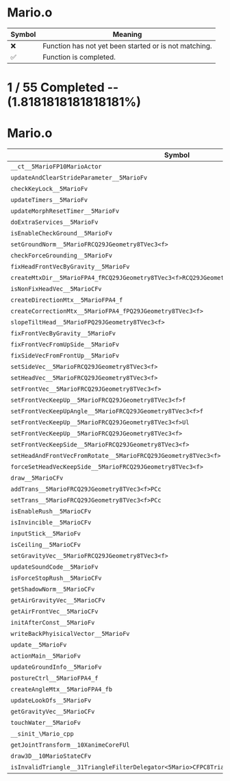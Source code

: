 # Mario.o
| Symbol | Meaning 
| ------------- | ------------- 
| :x: | Function has not yet been started or is not matching. 
| :white_check_mark: | Function is completed. 


# 1 / 55 Completed -- (1.8181818181818181%)
# Mario.o
| Symbol | Decompiled? |
| ------------- | ------------- |
| `__ct__5MarioFP10MarioActor` | :white_check_mark: |
| `updateAndClearStrideParameter__5MarioFv` | :x: |
| `checkKeyLock__5MarioFv` | :x: |
| `updateTimers__5MarioFv` | :x: |
| `updateMorphResetTimer__5MarioFv` | :x: |
| `doExtraServices__5MarioFv` | :x: |
| `isEnableCheckGround__5MarioFv` | :x: |
| `setGroundNorm__5MarioFRCQ29JGeometry8TVec3<f>` | :x: |
| `checkForceGrounding__5MarioFv` | :x: |
| `fixHeadFrontVecByGravity__5MarioFv` | :x: |
| `createMtxDir__5MarioFPA4_fRCQ29JGeometry8TVec3<f>RCQ29JGeometry8TVec3<f>RCQ29JGeometry8TVec3<f>` | :x: |
| `isNonFixHeadVec__5MarioCFv` | :x: |
| `createDirectionMtx__5MarioFPA4_f` | :x: |
| `createCorrectionMtx__5MarioFPA4_fPQ29JGeometry8TVec3<f>` | :x: |
| `slopeTiltHead__5MarioFPQ29JGeometry8TVec3<f>` | :x: |
| `fixFrontVecByGravity__5MarioFv` | :x: |
| `fixFrontVecFromUpSide__5MarioFv` | :x: |
| `fixSideVecFromFrontUp__5MarioFv` | :x: |
| `setSideVec__5MarioFRCQ29JGeometry8TVec3<f>` | :x: |
| `setHeadVec__5MarioFRCQ29JGeometry8TVec3<f>` | :x: |
| `setFrontVec__5MarioFRCQ29JGeometry8TVec3<f>` | :x: |
| `setFrontVecKeepUp__5MarioFRCQ29JGeometry8TVec3<f>f` | :x: |
| `setFrontVecKeepUpAngle__5MarioFRCQ29JGeometry8TVec3<f>f` | :x: |
| `setFrontVecKeepUp__5MarioFRCQ29JGeometry8TVec3<f>Ul` | :x: |
| `setFrontVecKeepUp__5MarioFRCQ29JGeometry8TVec3<f>` | :x: |
| `setFrontVecKeepSide__5MarioFRCQ29JGeometry8TVec3<f>` | :x: |
| `setHeadAndFrontVecFromRotate__5MarioFRCQ29JGeometry8TVec3<f>` | :x: |
| `forceSetHeadVecKeepSide__5MarioFRCQ29JGeometry8TVec3<f>` | :x: |
| `draw__5MarioCFv` | :x: |
| `addTrans__5MarioFRCQ29JGeometry8TVec3<f>PCc` | :x: |
| `setTrans__5MarioFRCQ29JGeometry8TVec3<f>PCc` | :x: |
| `isEnableRush__5MarioCFv` | :x: |
| `isInvincible__5MarioCFv` | :x: |
| `inputStick__5MarioFv` | :x: |
| `isCeiling__5MarioCFv` | :x: |
| `setGravityVec__5MarioFRCQ29JGeometry8TVec3<f>` | :x: |
| `updateSoundCode__5MarioFv` | :x: |
| `isForceStopRush__5MarioCFv` | :x: |
| `getShadowNorm__5MarioCFv` | :x: |
| `getAirGravityVec__5MarioCFv` | :x: |
| `getAirFrontVec__5MarioCFv` | :x: |
| `initAfterConst__5MarioFv` | :x: |
| `writeBackPhyisicalVector__5MarioFv` | :x: |
| `update__5MarioFv` | :x: |
| `actionMain__5MarioFv` | :x: |
| `updateGroundInfo__5MarioFv` | :x: |
| `postureCtrl__5MarioFPA4_f` | :x: |
| `createAngleMtx__5MarioFPA4_fb` | :x: |
| `updateLookOfs__5MarioFv` | :x: |
| `getGravityVec__5MarioCFv` | :x: |
| `touchWater__5MarioFv` | :x: |
| `__sinit_\Mario_cpp` | :x: |
| `getJointTransform__10XanimeCoreFUl` | :x: |
| `draw3D__10MarioStateCFv` | :x: |
| `isInvalidTriangle__31TriangleFilterDelegator<5Mario>CFPC8Triangle` | :x: |
